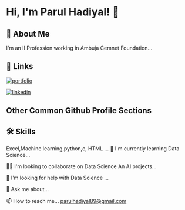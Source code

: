 # Hi, I'm Parul Hadiyal! 👋

## 🚀 About Me
I'm an II Profession working in Ambuja Cemnet Foundation...

## 🔗 Links
[![portfolio](https://img.shields.io/badge/my_portfolio-000?style=for-the-badge&logo=ko-fi&logoColor=white)](https://katherineoelsner.com/)

[![linkedin](https://img.shields.io/badge/linkedin-0A66C2?style=for-the-badge&logo=linkedin&logoColor=white)](https://www.linkedin.com/in/parul-hadiyal-3103492a7/)

## Other Common Github Profile Sections


## 🛠 Skills
Excel,Machine learning,python,c, HTML ...
🧠 I'm currently learning Data Science...

👯‍♀️ I'm looking to collaborate on Data Science An AI projects...

🤔 I'm looking for help with Data Science ...

💬 Ask me about...

📫 How to reach me...
parulhadiyal89@gmail.com
<!---
parulhadiyal/parulhadiyal is a ✨ special ✨ repository because its `README.md` (this file) appears on your GitHub profile.
You can click the Preview link to take a look at your changes.
--->
